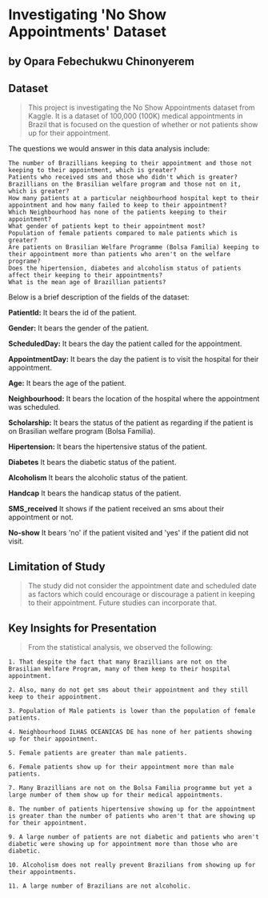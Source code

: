 # Investigating 'No Show Appointments' Dataset
## by Opara Febechukwu Chinonyerem


## Dataset

> This project is investigating the No Show Appointments dataset from Kaggle. It is a dataset of 100,000 (100K) medical appointments in Brazil that is focused on the question of whether or not patients show up for their appointment.

The questions we would answer in this data analysis include:

    The number of Brazillians keeping to their appointment and those not keeping to their appointment, which is greater?
    Patients who received sms and those who didn't which is greater?
    Brazillians on the Brasilian welfare program and those not on it, which is greater?
    How many patients at a particular neighbourhood hospital kept to their appointment and how many failed to keep to their appointment?
    Which Neighbourhood has none of the patients keeping to their appointment?
    What gender of patients kept to their appointment most?
    Population of female patients compared to male patients which is greater?
    Are patients on Brasilian Welfare Programme (Bolsa Familia) keeping to their appointment more than patients who aren't on the welfare programe?
    Does the hipertension, diabetes and alcoholism status of patients affect their keeping to their appointments?
    What is the mean age of Brazillian patients?

Below is a brief description of the fields of the dataset:

**PatientId:** It bears the id of the patient.

**Gender:** It bears the gender of the patient.

**ScheduledDay:** It bears the day the patient called for the appointment.

**AppointmentDay:** It bears the day the patient is to visit the hospital for their appointment.

**Age:** It bears the age of the patient.

**Neighbourhood:** It bears the location of the hospital where the appointment was scheduled.

**Scholarship:** It bears the status of the patient as regarding if the patient is on Brasilian welfare program (Bolsa Familia).

**Hipertension:** It bears the hipertensive status of the patient.

**Diabetes** It bears the diabetic status of the patient.

**Alcoholism** It bears the alcoholic status of the patient.

**Handcap** It bears the handicap status of the patient.

**SMS_received** It shows if the patient received an sms about their appointment or not.

**No-show** It bears 'no' if the patient visited and 'yes' if the patient did not visit.


## Limitation of Study

> The study did not consider the appointment date and scheduled date as factors which could encourage or discourage a patient in keeping to their appointment. Future studies can incorporate that.


## Key Insights for Presentation

> From the statistical analysis, we observed the following:

    1. That despite the fact that many Brazillians are not on the Brasilian Welfare Program, many of them keep to their hospital appointment.

    2. Also, many do not get sms about their appointment and they still keep to their appointment.

    3. Population of Male patients is lower than the population of female patients.

    4. Neighbourhood ILHAS OCEANICAS DE has none of her patients showing up for their appointment.

    5. Female patients are greater than male patients.

    6. Female patients show up for their appointment more than male patients.

    7. Many Brazillians are not on the Bolsa Familia programme but yet a large number of them show up for their medical appointments.

    8. The number of patients hipertensive showing up for the appointment is greater than the number of patients who aren't that are showing up for their appointment.

    9. A large number of patients are not diabetic and patients who aren't diabetic were showing up for appointment more than those who are diabetic.

    10. Alcoholism does not really prevent Brazilians from showing up for their appointments.
    
    11. A large number of Brazilians are not alcoholic.
